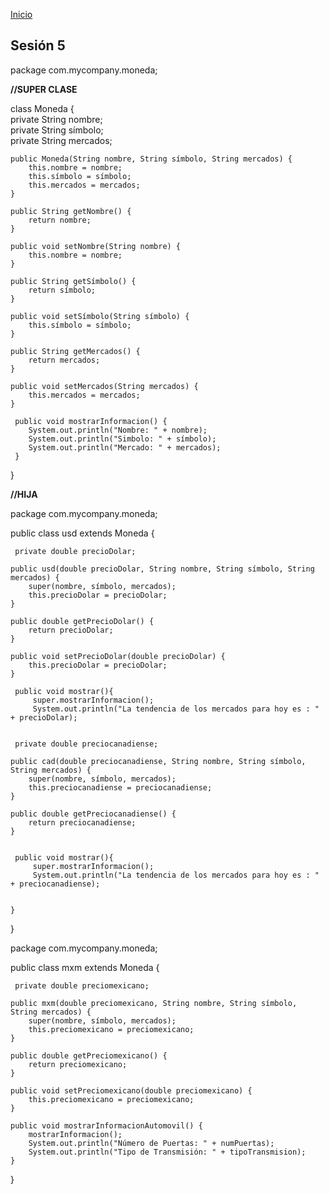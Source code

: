 <!-- No borrar o modificar -->
[Inicio](./index.md)

## Sesión 5 


package com.mycompany.moneda;

**//SUPER CLASE**

class Moneda {   
    private String nombre;  
    private String símbolo;  
    private String mercados;  

    public Moneda(String nombre, String símbolo, String mercados) {  
        this.nombre = nombre;  
        this.símbolo = símbolo;  
        this.mercados = mercados;  
    }  

    public String getNombre() {  
        return nombre;  
    }  

    public void setNombre(String nombre) {  
        this.nombre = nombre;  
    }  

    public String getSímbolo() {  
        return símbolo;  
    }  

    public void setSímbolo(String símbolo) {  
        this.símbolo = símbolo;  
    }  

    public String getMercados() {  
        return mercados;  
    }  

    public void setMercados(String mercados) {  
        this.mercados = mercados;  
    }  

     public void mostrarInformacion() {  
        System.out.println("Nombre: " + nombre);  
        System.out.println("Simbolo: " + símbolo);  
        System.out.println("Mercado: " + mercados);  
     }  
}  

**//HIJA**

package com.mycompany.moneda;  

 public class usd extends Moneda {  
     
     private double precioDolar;  

    public usd(double precioDolar, String nombre, String símbolo, String mercados) {  
        super(nombre, símbolo, mercados);  
        this.precioDolar = precioDolar;  
    }  

    public double getPrecioDolar() {  
        return precioDolar;  
    }  

    public void setPrecioDolar(double precioDolar) {  
        this.precioDolar = precioDolar;  
    }  
             
     public void mostrar(){  
         super.mostrarInformacion();  
         System.out.println("La tendencia de los mercados para hoy es : " + precioDolar);  
 
     
     private double preciocanadiense;  

    public cad(double preciocanadiense, String nombre, String símbolo, String mercados) {  
        super(nombre, símbolo, mercados);  
        this.preciocanadiense = preciocanadiense;  
    }  

    public double getPreciocanadiense() {  
        return preciocanadiense;  
    }  

  
     public void mostrar(){  
         super.mostrarInformacion();  
         System.out.println("La tendencia de los mercados para hoy es : " + preciocanadiense);  
 
 
    }  
 }  


package com.mycompany.moneda;  

 public class mxm extends Moneda {  
     
     private double preciomexicano;  

    public mxm(double preciomexicano, String nombre, String símbolo, String mercados) {  
        super(nombre, símbolo, mercados);  
        this.preciomexicano = preciomexicano;  
    }  

    public double getPreciomexicano() {  
        return preciomexicano;  
    }  

    public void setPreciomexicano(double preciomexicano) {  
        this.preciomexicano = preciomexicano;  
    }  
           
    public void mostrarInformacionAutomovil() {
        mostrarInformacion();
        System.out.println("Número de Puertas: " + numPuertas);
        System.out.println("Tipo de Transmisión: " + tipoTransmision);
    }
}